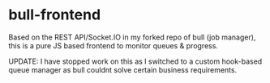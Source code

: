 bull-frontend
=============

Based on the REST API/Socket.IO in my forked repo of bull (job manager), this is a pure JS based frontend to monitor queues &amp; progress.

UPDATE: I have stopped work on this as I switched to a custom hook-based queue manager as bull couldnt solve certain business requirements.
